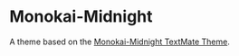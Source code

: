 # Monokai-Midnight

A theme based on the [Monokai-Midnight TextMate Theme](http://colorsublime.com/theme/Monokai-Midnight).

